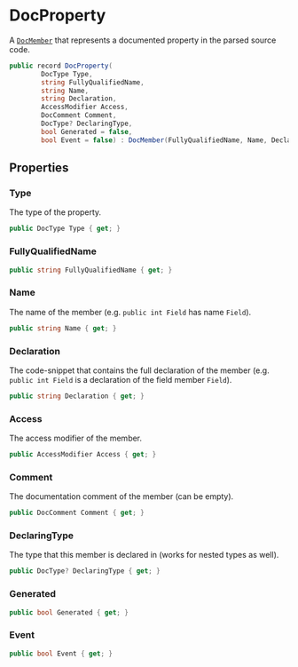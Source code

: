 # DocProperty
A [`DocMember`](./DocMember.md) that represents a documented property in the parsed source code.

```cs
public record DocProperty(
        DocType Type,
        string FullyQualifiedName,
        string Name,
        string Declaration,
        AccessModifier Access,
        DocComment Comment,
        DocType? DeclaringType,
        bool Generated = false,
        bool Event = false) : DocMember(FullyQualifiedName, Name, Declaration, Access, Comment, DeclaringType)
```

## Properties
### Type
The type of the property.

```cs
public DocType Type { get; }
```

### FullyQualifiedName
```cs
public string FullyQualifiedName { get; }
```

### Name
The name of the member (e.g. `public int Field` has name `Field`).

```cs
public string Name { get; }
```

### Declaration
The code-snippet that contains the full declaration of the member
(e.g. `public int Field` is a declaration of the field member `Field`).

```cs
public string Declaration { get; }
```

### Access
The access modifier of the member.

```cs
public AccessModifier Access { get; }
```

### Comment
The documentation comment of the member (can be empty).

```cs
public DocComment Comment { get; }
```

### DeclaringType
The type that this member is declared in (works for nested types as well).

```cs
public DocType? DeclaringType { get; }
```

### Generated
```cs
public bool Generated { get; }
```

### Event
```cs
public bool Event { get; }
```

